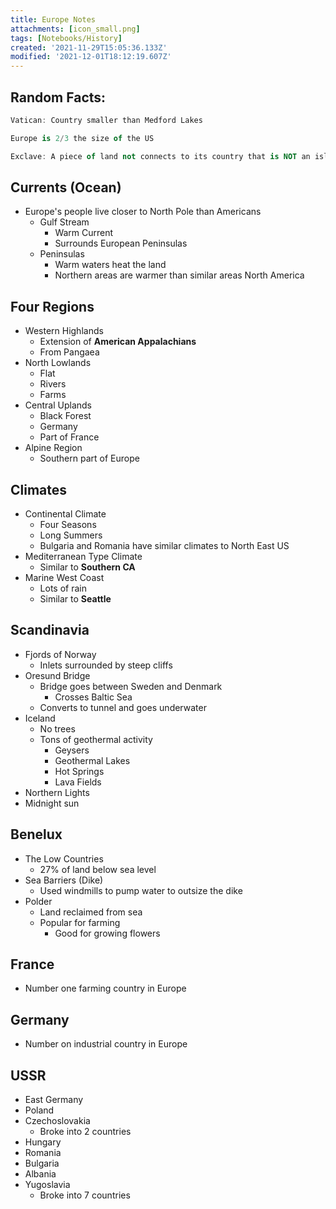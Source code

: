 ```yaml
---
title: Europe Notes
attachments: [icon_small.png]
tags: [Notebooks/History]
created: '2021-11-29T15:05:36.133Z'
modified: '2021-12-01T18:12:19.607Z'
---
```


## Random Facts:
```a
Vatican: Country smaller than Medford Lakes
```
```a
Europe is 2/3 the size of the US
```
```a
Exclave: A piece of land not connects to its country that is NOT an island
```

## Currents (Ocean)
- Europe's people live closer to North Pole than Americans
  - Gulf Stream
    - Warm Current
    - Surrounds European Peninsulas
  - Peninsulas
    - Warm waters heat the land
    - Northern areas are warmer than similar areas North America
## Four Regions
  - Western Highlands
    - Extension of **American Appalachians**
    - From Pangaea
  - North Lowlands
    - Flat
    - Rivers
    - Farms
  - Central Uplands
    - Black Forest
    - Germany
    - Part of France
  - Alpine Region
    - Southern part of Europe
## Climates
  - Continental Climate
    - Four Seasons
    - Long Summers
    - Bulgaria and Romania have similar climates to North East US
  - Mediterranean Type Climate
    - Similar to **Southern CA**
  - Marine West Coast
    - Lots of rain
    - Similar to **Seattle**
## Scandinavia
  - Fjords of Norway
    - Inlets surrounded by steep cliffs
  - Oresund Bridge
    - Bridge goes between Sweden and Denmark
      - Crosses Baltic Sea
    - Converts to tunnel and goes underwater
  - Iceland
    - No trees
    - Tons of geothermal activity
      - Geysers
      - Geothermal Lakes
      - Hot Springs
      - Lava Fields
  - Northern Lights
  - Midnight sun
## Benelux
  - The Low Countries
	  - 27% of land below sea level
  - Sea Barriers (Dike)
	  - Used windmills to pump water to outsize the dike
  - Polder
	  - Land reclaimed from sea
	  - Popular for farming
		  - Good for growing flowers
## France
- Number one farming country in Europe
## Germany
- Number on industrial country in Europe
## USSR
- East Germany
- Poland
- Czechoslovakia
	- Broke into 2 countries
- Hungary
- Romania
- Bulgaria
- Albania
- Yugoslavia
	- Broke into 7 countries



